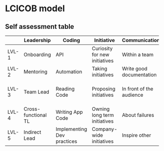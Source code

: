 # LCICOB model
## Self assessment table
| | Leadership | Coding | Initiative | Communication | Ownership | Business |
| ----- | --- | --- | --- | --- | --- | --- |
| LVL-1 | Onboarding | API | Curiosity for new initiatives | Within a team | For your artifacts | Prioritization |
| LVL-2 | Mentoring | Automation | Taking initiatives | Write good documentation | For team artifacts | Calculating cost |
| LVL-3 | Team Lead | Reading Code | Proposing initiatives | In front of the audience | For department artifacts | Cost of refactoring and automation |
| LVL-4 | Cross-functional TL | Writing App Code | Owning long term initiatives | About failures | For product or project artifacts | Tooling vs labor |
| LVL-5 | Indirect Lead | Implementing Dev practices | Company-wide initiatives | Inspire other | For organization | Profitability vs Growth |
